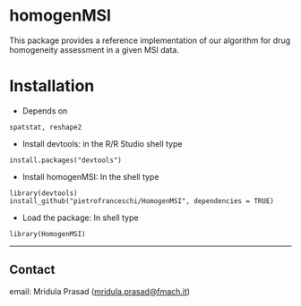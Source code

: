 # homogenMSI
This package provides a reference implementation of our algorithm for drug homogeneity assessment in a given MSI data. 

# Installation

* Depends on

```
spatstat, reshape2
```

* Install devtools: in the R/R Studio shell type
```{r}
install.packages("devtools")
```

* Install homogenMSI: In the shell type
```{r}
library(devtools)
install_github("pietrofranceschi/HomogenMSI", dependencies = TRUE) 
```

* Load the package: In shell type
```{r}
library(HomogenMSI)
```
******



## Contact

email: Mridula Prasad (<mridula.prasad@fmach.it>)
